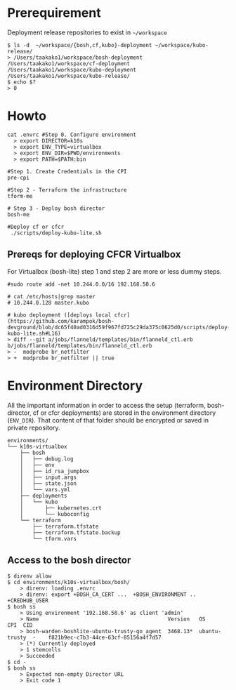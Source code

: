 # Prerequirement

Deployment release repositories to exist in `~/workspace`

```
$ ls -d  ~/workspace/{bosh,cf,kubo}-deployment ~/workspace/kubo-release/
> /Users/taakako1/workspace/bosh-deployment /Users/taakako1/workspace/cf-deployment   /Users/taakako1/workspace/kubo-deployment /Users/taakako1/workspace/kubo-release/
$ echo $?
> 0
```

# Howto

```
cat .envrc #Step 0. Configure environment
  > export DIRECTOR=k10s
  > export ENV_TYPE=virtualbox
  > export ENV_DIR=$PWD/environments
  > export PATH=$PATH:bin

#Step 1. Create Credentials in the CPI
pre-cpi

#Step 2 - Terraform the infrastructure
tform-me

# Step 3 - Deploy bosh director
bosh-me

#Deploy cf or cfcr
 ./scripts/deploy-kubo-lite.sh
```

## Prereqs for deploying CFCR Virtualbox

For Virtualbox (bosh-lite) step 1 and step 2 are more or less dummy steps.

```
#sudo route add -net 10.244.0.0/16 192.168.50.6

# cat /etc/hosts|grep master
# 10.244.0.128 master.kubo

# kubo deployment ([deploys local cfcr](https://github.com/karampok/bosh-devground/blob/dc65f40ad0316d59f967fd725c29da375c0625d0/scripts/deploy-kubo-lite.sh#L16)
> diff --git a/jobs/flanneld/templates/bin/flanneld_ctl.erb b/jobs/flanneld/templates/bin/flanneld_ctl.erb
> -  modprobe br_netfilter
> +  modprobe br_netfilter || true
```


# Environment Directory

All the important information in order to access the setup (terraform,
bosh-director, cf or cfcr deployments) are stored in the environment directory
(`ENV_DIR`).  That content of that folder should be encrypted or saved in private
repository.

```
environments/
└── k10s-virtualbox
    ├── bosh
    │   ├── debug.log
    │   ├── env
    │   ├── id_rsa_jumpbox
    │   ├── input.args
    │   ├── state.json
    │   └── vars.yml
    ├── deployments
    │   └── kubo
    │       ├── kubernetes.crt
    │       └── kuboconfig
    └── terraform
        ├── terraform.tfstate
        ├── terraform.tfstate.backup
        └── tform.vars
```

## Access to the bosh director
```
$ direnv allow
$ cd environments/k10s-virtualbox/bosh/
	> direnv: loading .envrc
	> direnv: export +BOSH_CA_CERT ...  +BOSH_ENVIRONMENT .. +CREDHUB_USER
$ bosh ss
	> Using environment '192.168.50.6' as client 'admin'
	> Name                                         Version   OS             CPI  CID
	> bosh-warden-boshlite-ubuntu-trusty-go_agent  3468.13*  ubuntu-trusty  -    f821b9ec-c7b3-44ce-63cf-85156a4f7d57
	> (*) Currently deployed
	> 1 stemcells
	> Succeeded
$ cd -
$ bosh ss
	> Expected non-empty Director URL
	> Exit code 1
```
